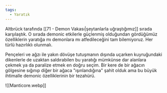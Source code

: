 ```yaml
---
tags:
  - Yaratık
---  
```

  
Altbrück tarafında [[71 - Demon Vakası|şeytanlarla uğraştığımız]] sırada karşılaştık. O sırada demonic etkilerle güçlenmiş olduğundan gördüğümüz özelliklerin yaratığa mı demonlara mı atfedileceğini tam bilemiyoruz. Her türlü hazırlıklı olunmalı.  
  
Pençeleri ve ağzı ile yakın dövüşe tutuşmanın dışında uçarken kuyruğundaki dikenlerle de uzaktan saldırabilen bu yaratığı mümkünse dar alanlara çekmek ya da paralize etmek en doğru seçim. Bir kere de bir ağacın gölgesine sığınıp diğer bir ağaca "ışınlandığına" şahit olduk ama bu büyük ihtimalle demonic özelliklerinin bir tezahürü.  
  
![[Manticore.webp]]